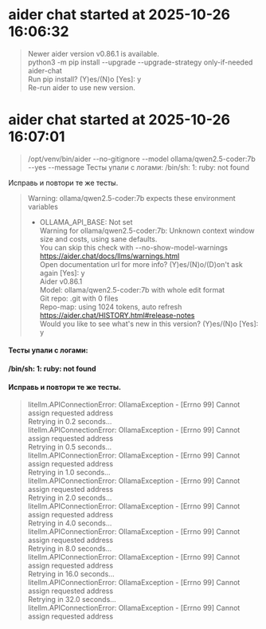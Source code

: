 
# aider chat started at 2025-10-26 16:06:32

> Newer aider version v0.86.1 is available.  
> python3 -m pip install --upgrade --upgrade-strategy only-if-needed aider-chat  
> Run pip install? (Y)es/(N)o [Yes]: y  
> Re-run aider to use new version.  

# aider chat started at 2025-10-26 16:07:01

> /opt/venv/bin/aider --no-gitignore --model ollama/qwen2.5-coder:7b --yes --message Тесты упали с логами:
/bin/sh: 1: ruby: not found

Исправь и повтори те же тесты.  
> Warning: ollama/qwen2.5-coder:7b expects these environment variables  
> - OLLAMA_API_BASE: Not set  
> Warning for ollama/qwen2.5-coder:7b: Unknown context window size and costs, using sane defaults.  
> You can skip this check with --no-show-model-warnings  
> https://aider.chat/docs/llms/warnings.html  
> Open documentation url for more info? (Y)es/(N)o/(D)on't ask again [Yes]: y  
> Aider v0.86.1  
> Model: ollama/qwen2.5-coder:7b with whole edit format  
> Git repo: .git with 0 files  
> Repo-map: using 1024 tokens, auto refresh  
> https://aider.chat/HISTORY.html#release-notes  
> Would you like to see what's new in this version? (Y)es/(N)o [Yes]: y  

#### Тесты упали с логами:  
#### /bin/sh: 1: ruby: not found  
####   
#### Исправь и повтори те же тесты.  
> litellm.APIConnectionError: OllamaException - [Errno 99] Cannot assign requested address  
> Retrying in 0.2 seconds...  
> litellm.APIConnectionError: OllamaException - [Errno 99] Cannot assign requested address  
> Retrying in 0.5 seconds...  
> litellm.APIConnectionError: OllamaException - [Errno 99] Cannot assign requested address  
> Retrying in 1.0 seconds...  
> litellm.APIConnectionError: OllamaException - [Errno 99] Cannot assign requested address  
> Retrying in 2.0 seconds...  
> litellm.APIConnectionError: OllamaException - [Errno 99] Cannot assign requested address  
> Retrying in 4.0 seconds...  
> litellm.APIConnectionError: OllamaException - [Errno 99] Cannot assign requested address  
> Retrying in 8.0 seconds...  
> litellm.APIConnectionError: OllamaException - [Errno 99] Cannot assign requested address  
> Retrying in 16.0 seconds...  
> litellm.APIConnectionError: OllamaException - [Errno 99] Cannot assign requested address  
> Retrying in 32.0 seconds...  
> litellm.APIConnectionError: OllamaException - [Errno 99] Cannot assign requested address  
